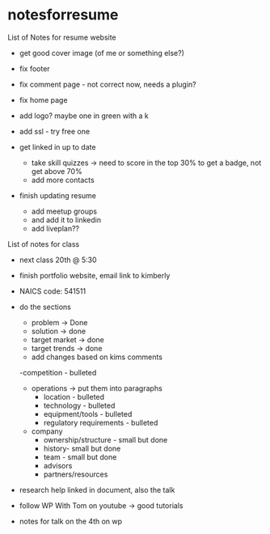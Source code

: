 # notesforresume
List of Notes for resume website

- get good cover image (of me or something else?)
- fix footer
- fix comment page - not correct now, needs a plugin?
- fix home page
- add logo? maybe one in green with a k
- add ssl - try free one

- get linked in up to date
	- take skill quizzes -> need to score in the top 30% to get a badge, not get above 70%
	- add more contacts
- finish updating resume
	- add meetup groups
	- and add it to linkedin
	- add liveplan??
	
List of notes for class

- next class 20th @ 5:30
- finish portfolio website, email link to kimberly
- NAICS code: 541511
- do the sections
	- problem -> Done
	- solution -> done
	- target market -> done
	- target trends -> done
	- add changes based on kims comments

	-competition - bulleted
	- operations -> put them into paragraphs
		- location - bulleted
		- technology - bulleted
		- equipment/tools - bulleted
		- regulatory requirements - bulleted
	- company
		- ownership/structure - small but done
		- history- small but done
		- team - small but done
		- advisors
		- partners/resources
- research help linked in document, also the talk


- follow WP With Tom on youtube -> good tutorials
- notes for talk on the 4th on wp
